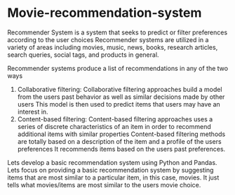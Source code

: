 # Movie-recommendation-system
Recommender System is a system that seeks to predict or filter preferences according to the user choices Recommender systems are utilized in a variety of areas including movies, music, news, books, research articles, search queries, social tags, and products in general.

Recommender systems produce a list of recommendations in any of the two ways 
1. Collaborative filtering: Collaborative filtering approaches build a model from the users past behavior as well as similar decisions made by other users This model is then used to predict items that users may have an interest in.
2. Content-based filtering: Content-based filtering approaches uses a series of discrete characteristics of an item in order to recommend additional items with similar properties Content-based filtering methods are totally based on a description of the item and a profile of the users preferences It recommends items based on the users past preferences.

Lets develop a basic recommendation system using Python and Pandas. 
Lets focus on providing a basic recommendation system by suggesting items that are most similar to a particular item, in this case, movies. It just tells what movies/items are most similar to the users movie choice.

